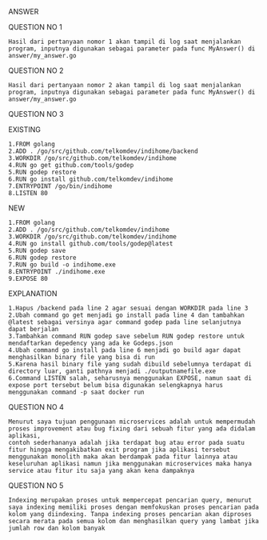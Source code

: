 ANSWER

QUESTION NO 1 

    Hasil dari pertanyaan nomor 1 akan tampil di log saat menjalankan program, inputnya digunakan sebagai parameter pada func MyAnswer() di answer/my_answer.go

QUESTION NO 2

    Hasil dari pertanyaan nomor 2 akan tampil di log saat menjalankan program, inputnya digunakan sebagai parameter pada func MyAnswer() di answer/my_answer.go

QUESTION NO 3

EXISTING

	1.FROM golang
	2.ADD . /go/src/github.com/telkomdev/indihome/backend
	3.WORKDIR /go/src/github.com/telkomdev/indihome
	4.RUN go get github.com/tools/godep
	5.RUN godep restore
	6.RUN go install github.com/telkomdev/indihome
	7.ENTRYPOINT /go/bin/indihome
	8.LISTEN 80

NEW

	1.FROM golang
	2.ADD . /go/src/github.com/telkomdev/indihome
	3.WORKDIR /go/src/github.com/telkomdev/indihome
	4.RUN go install github.com/tools/godep@latest
	5.RUN godep save
	6.RUN godep restore
	7.RUN go build -o indihome.exe
	8.ENTRYPOINT ./indihome.exe
	9.EXPOSE 80

EXPLANATION

	1.Hapus /backend pada line 2 agar sesuai dengan WORKDIR pada line 3
    2.Ubah command go get menjadi go install pada line 4 dan tambahkan @latest sebagai versinya agar command godep pada line selanjutnya dapat berjalan
    3.Tambahkan command RUN godep save sebelum RUN godep restore untuk mendaftarkan depedency yang ada ke Godeps.json
    4.Ubah command go install pada line 6 menjadi go build agar dapat menghasilkan binary file yang bisa di run
    5.Karena hasil binary file yang sudah dibuild sebelumnya terdapat di directory luar, ganti pathnya menjadi ./outputnamefile.exe
    6.Command LISTEN salah, seharusnya menggunakan EXPOSE, namun saat di expose port tersebut belum bisa digunakan selengkapnya harus menggunakan command -p saat docker run

QUESTION NO 4

    Menurut saya tujuan penggunaan microservices adalah untuk mempermudah proses improvement atau bug fixing dari sebuah fitur yang ada didalam aplikasi, 
    contoh sederhananya adalah jika terdapat bug atau error pada suatu fitur hingga mengakibatkan exit program jika aplikasi tersebut menggunakan monolith maka akan berdampak pada fitur lainnya atau keseluruhan aplikasi namun jika menggunakan microservices maka hanya service atau fitur itu saja yang akan kena dampaknya

QUESTION NO 5

    Indexing merupakan proses untuk mempercepat pencarian query, menurut saya indexing memiliki proses dengan memfokuskan proses pencarian pada kolom yang diindexing. Tanpa indexing proses pencarian akan diproses secara merata pada semua kolom dan menghasilkan query yang lambat jika jumlah row dan kolom banyak